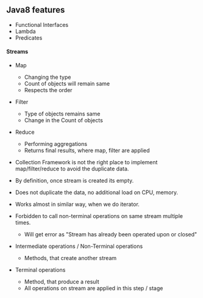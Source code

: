 ## Java8 features

 - Functional Interfaces
 - Lambda
 - Predicates
 
#### Streams

 - Map 
   - Changing the type 
   - Count of objects will remain same
   - Respects the order

 - Filter
   - Type of objects remains same
   - Change in the Count of objects

 - Reduce
   - Performing aggregations
   - Returns final results, where map, filter are applied

 - Collection Framework is not the right place to implement map/filter/reduce to avoid the duplicate data.
 - By definition, once stream is created its empty.
 - Does not duplicate the data, no additional load on CPU, memory.
 - Works almost in similar way, when we do iterator.
 - Forbidden to call non-terminal operations on same stream multiple times.
   - Will get error as "Stream has already been operated upon or closed"

 - Intermediate operations / Non-Terminal operations
   - Methods, that create another stream

 - Terminal operations
   - Method, that produce a result
   - All operations on stream are applied in this step / stage
